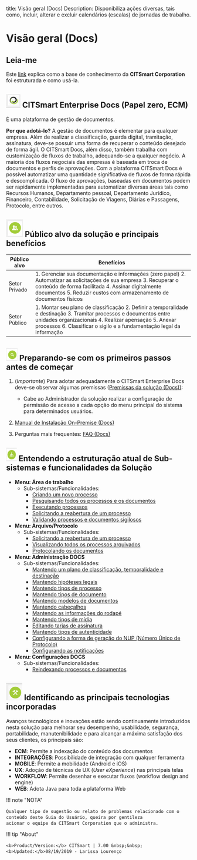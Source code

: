 title:  Visão geral (Docs)
Description: Disponibiliza ações diversas, tais como, incluir, alterar e excluir calendários (escalas) de jornadas de trabalho. 
# Visão geral (Docs)

Leia-me
-----------

Este [link][1] explica como a base de conhecimento da **CITSmart Corporation** foi estruturada e como usá-la.

![simbolo](images/simb-citsmart.jpg) CITSmart Enterprise Docs (Papel zero, ECM)
------------------------------------------------------------------------------------

É uma plataforma de gestão de documentos.

**Por que adotá-lo?** A gestão de documentos é elementar para qualquer empresa. Além de realizar a classificação, guarda digital,
tramitação, assinatura, deve-se possuir uma forma de recuperar o conteúdo desejado de forma ágil. O CITSmart Docs, além disso,
também trabalha com customização de fluxos de trabalho, adequando-se a qualquer negócio. A maioria dos fluxos negociais das
empresas é baseada em troca de documentos e perfis de aprovações. Com a plataforma CITSmart Docs é possível automatizar uma 
quantidade significativa de fluxos de forma rápida e descomplicada. O fluxo de aprovações, baseadas em documentos podem ser 
rapidamente implementadas para automatizar diversas áreas tais como Recursos Humanos, Departamento pessoal, Departamento 
Jurídico, Financeiro, Contabilidade, Solicitação de Viagens, Diárias e Passagens, Protocolo, entre outros.

![simbolo](images/simb-pess.jpg) Público alvo da solução e principais benefícios
----------------------------------------------------------------------------------

| Público alvo  | Benefícios                                                                                                                                                                                                                                             |
|---------------|--------------------------------------------------------------------------------------------------------------------------------------------------------------------------------------------------------------------------------------------------------|
| Setor Privado | 1. Gerenciar sua documentação e informações (zero papel) 2. Automatizar as solicitações de sua empresa 3. Recuperar o conteúdo de forma facilitada 4. Assinar digitalmente documentos 5. Reduzir custos com armazenamento de documentos físicos        |
| Setor Público | 1. Montar seu plano de classificação 2. Definir a temporalidade e destinação 3. Tramitar processos e documentos entre unidades organizacionais 4. Realizar apensação 5. Anexar processos 6. Classificar o sigilo e a fundamentação legal da informação |

![simbolo](images/simb-lupa.jpg) Preparando-se com os primeiros passos antes de começar
---------------------------------------------------------------------------------------------

1. (*Importante*) Para adotar adequadamente o CITSmart Enterprise Docs deve-se observar algumas premissas ([Premissas da solução (Docs))][2]:

    - Cabe ao Administrador da solução realizar a configuração de permissão de acesso a cada opção do menu principal do sistema 
    para determinados usuários.
    
2. [Manual de Instalação On-Premise (Docs)][3]

3. Perguntas mais frequentes: [FAQ (Docs)][4]

![simbolo](images/simb-conec.jpg) Entendendo a estruturação atual de Sub-sistemas e funcionalidades da Solução
---------------------------------------------------------------------------------------------------------------

- **Menu: Área de trabalho**
    - Sub-sistemas/Funcionalidades:
        - [Criando um novo processo][5]
        - [Pesquisando todos os processos e os documentos][6]
        - [Executando processos][7]
        - [Solicitando a reabertura de um processo][8]
        - [Validando processos e documentos sigilosos][9]
- **Menu: Arquivo/Protocolo**
    - Sub-sistemas/Funcionalidades:
        - [Solicitando a reabertura de um processo][10]
        - [Visualizando todos os processos arquivados][11]
        - [Protocolando os documentos][12]
- **Menu: Administração DOCS**
    - Sub-sistemas/Funcionalidades:
        - [Mantendo um plano de classificação, temporalidade e destinação][13]
        - [Mantendo hipóteses legais][14]
        - [Mantendo tipos de processo][15]
        - [Mantendo tipos de documento][16]
        - [Mantendo modelos de documentos][17]
        - [Mantendo cabeçalhos][18]
        - [Mantendo as informações do rodapé][19]
        - [Mantendo tipos de mídia][20]
        - [Editando tarjas de assinatura][21]
        - [Mantendo tipos de autenticidade][22]
        - [Configurando a forma de geração do NUP (Número Único de Protocolo)][23]
        - [Configurando as notificações][24]
- **Menu: Configurações DOCS**
    - Sub-sistemas/Funcionalidades:
        - [Reindexando processos e documentos][25]
        
![simbolo](images/simb-mart.jpg) Identificando as principais tecnologias incorporadas
----------------------------------------------------------------------------------------

Avanços tecnológicos e inovações estão sendo continuamente introduzidos nesta solução para melhorar seu desempenho, 
usabilidade, segurança, portabilidade, manutenibilidade e para alcançar a máxima satisfação dos seus clientes, os principais 
são:

- **ECM**: Permite a indexação do conteúdo dos documentos
- **INTEGRAÇÕES**: Possibilidade de integração com qualquer ferramenta
- **MOBILE**: Permite a mobilidade (Android e iOS)
- **UX**: Adoção de técnicas de UX (*User eXperience*) nas principais telas
- **WORKFLOW**: Permite desenhar e executar fluxos (workflow design and engine)
- **WEB**: Adota Java para toda a plataforma Web

!!! note "NOTA"

    Qualquer tipo de sugestão ou relato de problemas relacionado com o conteúdo deste Guia do Usuário, queira por gentileza 
    acionar o equipe da CITSmart Corporation que o administra.
    
!!! tip "About"

    <b>Product/Version:</b> CITSmart | 7.00 &nbsp;&nbsp;
    <b>Updated:</b>08/19/2019 - Larissa Lourenço
    
[1]:/pt-br/citsmart-platform-7/processes/knowledge/understanding-knowledge-base.html
[2]:/pt-br/citsmart-docs/user-guide/introduction/solution.html
[3]:/pt-br/citsmart-docs/user-guide/administrate/installation.html
[4]:/pt-br/citsmart-docs/user-guide/faq/faq.html
[5]:/pt-br/citsmart-docs/user-guide/operate/new-process.html
[6]:/pt-br/citsmart-docs/user-guide/operate/search-all-processes.html
[7]:/pt-br/citsmart-docs/user-guide/operate/running.html
[8]:/pt-br/citsmart-docs/user-guide/operate/reopen.html
[9]:/pt-br/citsmart-docs/user-guide/operate/validate.html
[10]:/pt-br/citsmart-docs/user-guide/operate/reopen.html
[11]:/pt-br/citsmart-docs/user-guide/operate/viewing.html
[12]:/pt-br/citsmart-docs/user-guide/operate/protocol.html
[13]:/pt-br/citsmart-docs/user-guide/operate/plan.html
[14]:/pt-br/citsmart-docs/user-guide/operate/legal.html
[15]:/pt-br/citsmart-docs/user-guide/operate/process-types.html
[16]:/pt-br/citsmart-docs/user-guide/operate/document-types.html
[17]:/pt-br/citsmart-docs/user-guide/operate/document-template.html
[18]:/pt-br/citsmart-docs/user-guide/operate/headers.html
[19]:/pt-br/citsmart-docs/user-guide/operate/footer.html
[20]:/pt-br/citsmart-docs/user-guide/operate/media-types.html
[21]:/pt-br/citsmart-docs/user-guide/operate/signature-stripes.html
[22]:/pt-br/citsmart-docs/user-guide/operate/authenticity-types.html
[23]:/pt-br/citsmart-docs/user-guide/operate/nup.html
[24]:/pt-br/citsmart-docs/user-guide/operate/notifications.html
[25]:/pt-br/citsmart-docs/user-guide/operate/reindexing.html










 
